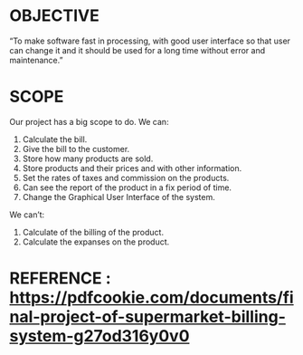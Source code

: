


# OBJECTIVE

“To make software fast in processing, with good user interface so that user can change it and it should be used for a long time without error and maintenance.”


# SCOPE 

Our project has a big scope to do.
We can:
1. Calculate the bill.
2. Give the bill to the customer. 
3. Store how many products are sold.
4. Store products and their prices and with other information. 
5. Set the rates of taxes and commission on the products.
6. Can see the report of the product in a fix period of time. 
7. Change the Graphical User Interface of the system.  

We can’t:  
1. Calculate of the billing of the product.  
2. Calculate the expanses on the product. 


# REFERENCE : https://pdfcookie.com/documents/final-project-of-supermarket-billing-system-g27od316y0v0
